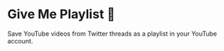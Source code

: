 # Give Me Playlist 🔀
Save YouTube videos from Twitter threads as a playlist in your YouTube account.
